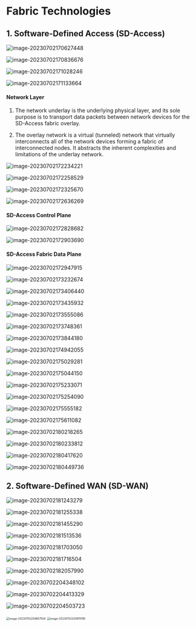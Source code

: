 # **Fabric Technologies**

## 1. **Software-Defined Access (SD-Access)**

![image-20230702170627448](images/image-20230702170627448.png)

![image-20230702170836676](images/image-20230702170836676.png)

![image-20230702171028246](images/image-20230702171028246.png)

![image-20230702171133664](images/image-20230702171133664.png)

#### Network Layer

1. The network underlay is the underlying physical layer, and its sole purpose is to transport data packets between network devices for the SD-Access fabric overlay.

2. The overlay network is a virtual (tunneled) network that virtually interconnects all of the network devices forming a fabric of interconnected nodes. It abstracts the inherent complexities and limitations of the underlay network.

![image-20230702172234221](images/image-20230702172234221.png)

![image-20230702172258529](images/image-20230702172258529.png)

![image-20230702172325670](images/image-20230702172325670.png)

![image-20230702172636269](images/image-20230702172636269.png)

#### SD-Access Control Plane

![image-20230702172828682](images/image-20230702172828682.png)

![image-20230702172903690](images/image-20230702172903690.png)

#### SD-Access Fabric Data Plane

![image-20230702172947915](images/image-20230702172947915.png)

![image-20230702173232674](images/image-20230702173232674.png)

![image-20230702173406440](images/image-20230702173406440.png)

![image-20230702173435932](images/image-20230702173435932.png)

![image-20230702173555086](images/image-20230702173555086.png)

![image-20230702173748361](images/image-20230702173748361.png)

![image-20230702173844180](images/image-20230702173844180.png)

![image-20230702174942055](images/image-20230702174942055.png)

![image-20230702175029281](images/image-20230702175029281.png)

![image-20230702175044150](images/image-20230702175044150.png)

![image-20230702175233071](images/image-20230702175233071.png)

![image-20230702175254090](images/image-20230702175254090.png)

![image-20230702175555182](images/image-20230702175555182.png)

![image-20230702175611082](images/image-20230702175611082.png)

![image-20230702180218265](images/image-20230702180218265.png)

![image-20230702180233812](images/image-20230702180233812.png)

![image-20230702180417620](images/image-20230702180417620.png)

![image-20230702180449736](images/image-20230702180449736.png)



## 2. **Software-Defined WAN (SD-WAN)**

![image-20230702181243279](images/image-20230702181243279.png)

![image-20230702181255338](images/image-20230702181255338.png)

![image-20230702181455290](images/image-20230702181455290.png)

![image-20230702181513536](images/image-20230702181513536.png)

![image-20230702181703050](images/image-20230702181703050.png)

![image-20230702181716504](images/image-20230702181716504.png)

![image-20230702182057990](images/image-20230702182057990.png)

![image-20230702204348102](images/image-20230702204348102.png)

![image-20230702204413329](images/image-20230702204413329.png)

![image-20230702204503723](images/image-20230702204503723.png)

<img src="images/image-20230702204657504.png" alt="image-20230702204657504" style="zoom:50%;" />

<img src="images/image-20230702204915195.png" alt="image-20230702204915195" style="zoom:50%;" />

